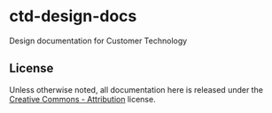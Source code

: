 # ctd-design-docs
Design documentation for Customer Technology

## License

Unless otherwise noted, all documentation here is released under the [Creative Commons - Attribution][cc-by] license.

[cc-by]: https://creativecommons.org/licenses/by/4.0/
